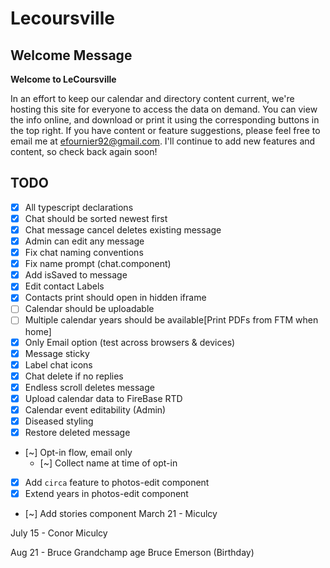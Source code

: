 # Lecoursville

## Welcome Message
__Welcome to LeCoursville__

In an effort to keep our calendar and directory content current, we're hosting this site for everyone to access the data on demand. You can view the info online, and download or print it using the corresponding buttons in the top right. If you have content or feature suggestions, please feel free to email me at efournier92@gmail.com. I'll continue to add new features and content, so check back again soon!

## TODO
* [X] All typescript declarations
* [X] Chat should be sorted newest first
* [X] Chat message cancel deletes existing message
* [X] Admin can edit any message
* [X] Fix chat naming conventions
* [X] Fix name prompt (chat.component)
* [X] Add isSaved to message
* [X] Edit contact Labels
* [X] Contacts print should open in hidden iframe
* [ ] Calendar should be uploadable
* [ ] Multiple calendar years should be available[Print PDFs from FTM when home]
* [X] Only Email option (test across browsers & devices)
* [X] Message sticky
* [X] Label chat icons
* [X] Chat delete if no replies
* [X] Endless scroll deletes message
* [X] Upload calendar data to FireBase RTD
* [X] Calendar event editability (Admin)
* [X] Diseased styling
* [X] Restore deleted message
* [~] Opt-in flow, email only
  - [~] Collect name at time of opt-in
* [X] Add `circa` feature to photos-edit component
* [X] Extend years in photos-edit component
* [~] Add stories component
March 21 - Miculcy

July 15 - Conor Miculcy

Aug 21 - Bruce Grandchamp age
Bruce Emerson (Birthday)